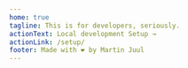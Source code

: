 ```yaml
---
home: true
tagline: This is for developers, seriously.
actionText: Local development Setup →
actionLink: /setup/
footer: Made with ❤️ by Martin Juul
---
```

